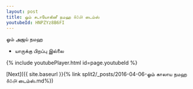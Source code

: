 ```yaml
---
layout: post
title: ஓம் சடாயோகினீ நமஹ ௧௦௮ டைம்ஸ்
youtubeId: HNPZYz8B6FI
---
```

 
 
 ஓம் அஜய் நமஹ  
 
 -  யாருக்கு பிறப்பு இல்லை 
 
  
 
  
 
 
 
 
 
 


{% include youtubePlayer.html id=page.youtubeId %}
 
[Next]({{ site.baseurl }}{% link  split2/_posts/2016-04-06-ஓம் காலாய நமஹ ௧௦௮ டைம்ஸ்.md%})
 
